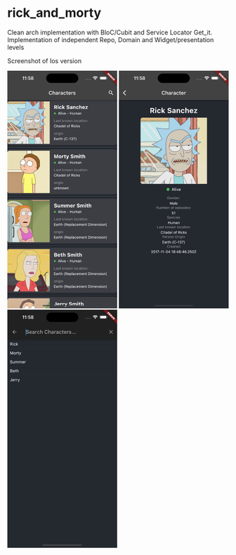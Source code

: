 # rick_and_morty
Clean arch implementation with BloC/Cubit and Service Locator Get_it. 
Implementation of independent Repo, Domain and Widget/presentation levels

Screenshot of Ios version

<img src="https://github.com/renerroll/Clean-arch-test/blob/88ca5ff495e1713cfbc676c9381aaa2c7da30ae4/Simulator%20Screen%20Shot%20-%20iPhone%2014%20Pro%20Max%20-%202023-01-22%20at%2011.58.24.png" alt="alt text" width="250" height="auto">
<img src="https://github.com/renerroll/Clean-arch-test/blob/88ca5ff495e1713cfbc676c9381aaa2c7da30ae4/Simulator%20Screen%20Shot%20-%20iPhone%2014%20Pro%20Max%20-%202023-01-22%20at%2011.58.28.png" alt="alt text" width="250" height="auto">
<img src="https://github.com/renerroll/Clean-arch-test/blob/88ca5ff495e1713cfbc676c9381aaa2c7da30ae4/Simulator%20Screen%20Shot%20-%20iPhone%2014%20Pro%20Max%20-%202023-01-22%20at%2011.58.33.png" alt="alt text" width="250" height="auto">


